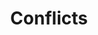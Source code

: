 ---
title: Conflicts
longTitle: 'Conflicts'
tags:
- gccommon
french:
- "[[Conflit]]"
narrowerTerm:
- "[[Conflicts of interest]]"
- "[[Labour disputes]]"
relatedTerm:
- "[[Crisis]]"
---